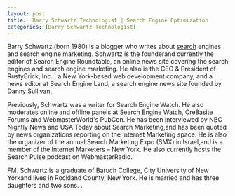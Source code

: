 ```yaml
---
layout: post
title:  Barry Schwartz Technologist | Search Engine Optimization
categories: [Barry Schwartz Technologist]
---
```


Barry Schwartz (born 1980) is a blogger who writes about [search](https://search-engine-optimization-blog.github.io/Audio-Search-Engine) engines and search engine marketing. Schwartz is the founderand currently the editor of Search Engine Roundtable, an online news site covering the search engines and search engine marketing. He also is the CEO & President of RustyBrick, Inc. , a New York-based web development company, and a news editor at Search Engine Land, a search engine news site founded by Danny Sullivan.

Previously, Schwartz was a writer for Search Engine Watch. He also moderates online and offline panels at Search Engine Watch, Cre8asite Forums and WebmasterWorld's PubCon. He has been interviewed by NBC Nightly News and USA Today about Search Marketing,and has been quoted by news organizations reporting on the Internet Marketing space. He is also the organizer of the annual Search Marketing Expo (SMX) in Israel,and is a member of the Internet Marketers – New York. He also currently hosts the Search Pulse podcast on WebmasterRadio.

FM. Schwartz is a graduate of Baruch College, City University of New Yorkand lives in Rockland County, New York. He is married and has three daughters and two sons. .


